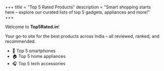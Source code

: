 
+++
title = "Top 5 Rated Products"
description = "Smart shopping starts here – explore our curated lists of top 5 gadgets, appliances and more!"
+++

Welcome to **Top5Rated.in**!

Your go-to site for the best products across India – all reviewed, ranked, and recommended.

- 📱 Top 5 smartphones
- 🏠 Top 5 home appliances
- 🎧 Top 5 tech accessories
